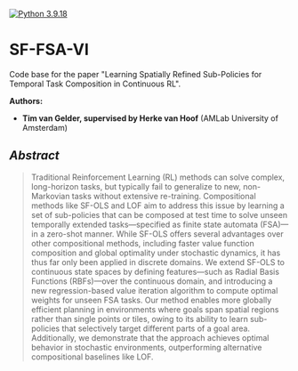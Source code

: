 [![Python 3.9.18](https://img.shields.io/badge/Python-3.9.18-blue)](https://www.python.org/downloads/release/python-3918/)

# SF-FSA-VI

Code base for the paper "Learning Spatially Refined Sub-Policies for Temporal Task Composition in Continuous RL".

**Authors:** 

- **Tim van Gelder, supervised by Herke van Hoof** (AMLab University of Amsterdam)


## *Abstract*

> Traditional Reinforcement Learning (RL) methods can solve complex, long-horizon tasks, but typically fail to generalize to new, non-Markovian tasks without extensive re-training. Compositional methods like SF-OLS and LOF aim to address this issue by learning a set of sub-policies that can be composed at test time to solve unseen temporally extended tasks—specified as finite state automata (FSA)—in a zero-shot manner. While SF-OLS offers several advantages over other compositional methods, including faster value function composition and global optimality under stochastic dynamics, it has thus far only been applied in discrete domains. We extend SF-OLS to continuous state spaces by defining features—such as Radial Basis Functions (RBFs)—over the continuous domain, and introducing a new regression-based value iteration algorithm to compute optimal weights for unseen FSA tasks. Our method enables more globally efficient planning in environments where goals span spatial regions rather than single points or tiles, owing to its ability to learn sub-policies that selectively target different parts of a goal area. Additionally, we demonstrate that the approach achieves optimal behavior in stochastic environments, outperforming alternative compositional baselines like LOF.


